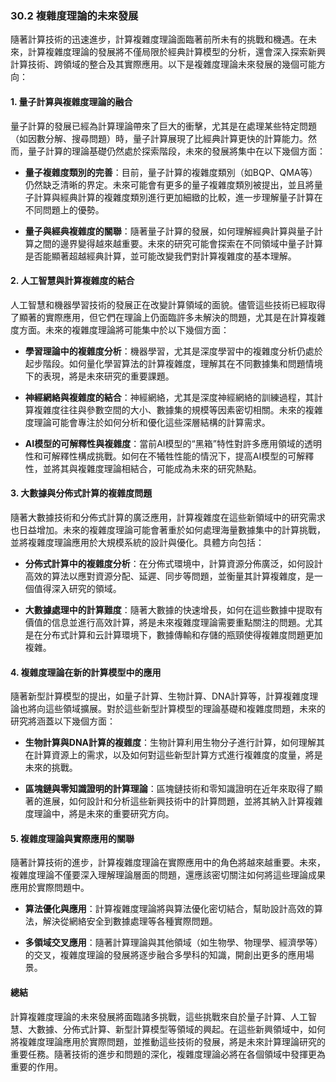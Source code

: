 ### **30.2 複雜度理論的未來發展**

隨著計算技術的迅速進步，計算複雜度理論面臨著前所未有的挑戰和機遇。在未來，計算複雜度理論的發展將不僅局限於經典計算模型的分析，還會深入探索新興計算技術、跨領域的整合及其實際應用。以下是複雜度理論未來發展的幾個可能方向：

#### **1. 量子計算與複雜度理論的融合**

量子計算的發展已經為計算理論帶來了巨大的衝擊，尤其是在處理某些特定問題（如因數分解、搜尋問題）時，量子計算展現了比經典計算更快的計算能力。然而，量子計算的理論基礎仍然處於探索階段，未來的發展將集中在以下幾個方面：

- **量子複雜度類別的完善**：目前，量子計算的複雜度類別（如BQP、QMA等）仍然缺乏清晰的界定。未來可能會有更多的量子複雜度類別被提出，並且將量子計算與經典計算的複雜度類別進行更加細緻的比較，進一步理解量子計算在不同問題上的優勢。

- **量子與經典複雜度的關聯**：隨著量子計算的發展，如何理解經典計算與量子計算之間的邊界變得越來越重要。未來的研究可能會探索在不同領域中量子計算是否能顯著超越經典計算，並可能改變我們對計算複雜度的基本理解。

#### **2. 人工智慧與計算複雜度的結合**

人工智慧和機器學習技術的發展正在改變計算領域的面貌。儘管這些技術已經取得了顯著的實際應用，但它們在理論上仍面臨許多未解決的問題，尤其是在計算複雜度方面。未來的複雜度理論將可能集中於以下幾個方面：

- **學習理論中的複雜度分析**：機器學習，尤其是深度學習中的複雜度分析仍處於起步階段。如何量化學習算法的計算複雜度，理解其在不同數據集和問題情境下的表現，將是未來研究的重要課題。

- **神經網絡與複雜度的結合**：神經網絡，尤其是深度神經網絡的訓練過程，其計算複雜度往往與參數空間的大小、數據集的規模等因素密切相關。未來的複雜度理論可能會專注於如何分析和優化這些深層結構的計算需求。

- **AI模型的可解釋性與複雜度**：當前AI模型的“黑箱”特性對許多應用領域的透明性和可解釋性構成挑戰。如何在不犧牲性能的情況下，提高AI模型的可解釋性，並將其與複雜度理論相結合，可能成為未來的研究熱點。

#### **3. 大數據與分佈式計算的複雜度問題**

隨著大數據技術和分佈式計算的廣泛應用，計算複雜度在這些新領域中的研究需求也日益增加。未來的複雜度理論可能會著重於如何處理海量數據集中的計算挑戰，並將複雜度理論應用於大規模系統的設計與優化。具體方向包括：

- **分佈式計算中的複雜度分析**：在分佈式環境中，計算資源分佈廣泛，如何設計高效的算法以應對資源分配、延遲、同步等問題，並衡量其計算複雜度，是一個值得深入研究的領域。

- **大數據處理中的計算難度**：隨著大數據的快速增長，如何在這些數據中提取有價值的信息並進行高效計算，將是未來複雜度理論需要重點關注的問題。尤其是在分布式計算和云計算環境下，數據傳輸和存儲的瓶頸使得複雜度問題更加複雜。

#### **4. 複雜度理論在新的計算模型中的應用**

隨著新型計算模型的提出，如量子計算、生物計算、DNA計算等，計算複雜度理論也將向這些領域擴展。對於這些新型計算模型的理論基礎和複雜度問題，未來的研究將涵蓋以下幾個方面：

- **生物計算與DNA計算的複雜度**：生物計算利用生物分子進行計算，如何理解其在計算資源上的需求，以及如何對這些新型計算方式進行複雜度的度量，將是未來的挑戰。

- **區塊鏈與零知識證明的計算理論**：區塊鏈技術和零知識證明在近年來取得了顯著的進展，如何設計和分析這些新興技術中的計算問題，並將其納入計算複雜度理論中，將是未來的重要研究方向。

#### **5. 複雜度理論與實際應用的關聯**

隨著計算技術的進步，計算複雜度理論在實際應用中的角色將越來越重要。未來，複雜度理論不僅要深入理解理論層面的問題，還應該密切關注如何將這些理論成果應用於實際問題中。

- **算法優化與應用**：計算複雜度理論將與算法優化密切結合，幫助設計高效的算法，解決從網絡安全到數據處理等各種實際問題。

- **多領域交叉應用**：隨著計算理論與其他領域（如生物學、物理學、經濟學等）的交叉，複雜度理論的發展將逐步融合多學科的知識，開創出更多的應用場景。

#### **總結**

計算複雜度理論的未來發展將面臨諸多挑戰，這些挑戰來自於量子計算、人工智慧、大數據、分佈式計算、新型計算模型等領域的興起。在這些新興領域中，如何將複雜度理論應用於實際問題，並推動這些技術的發展，將是未來計算理論研究的重要任務。隨著技術的進步和問題的深化，複雜度理論必將在各個領域中發揮更為重要的作用。